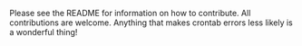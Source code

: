 Please see the README for information on how to contribute.  All
contributions are welcome.  Anything that makes crontab errors less
likely is a wonderful thing!
